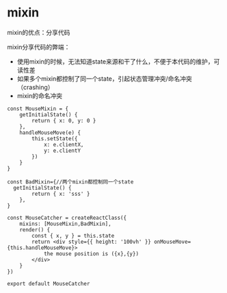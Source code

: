 # mixin

mixin的优点：分享代码

mixin分享代码的弊端：

* 使用mixin的时候，无法知道state来源和干了什么，不便于本代码的维护，可读性差
* 如果多个mixin都控制了同一个state，引起状态管理冲突/命名冲突（crashing）
* mixin的命名冲突

```
const MouseMixin = {
    getInitialState() {
        return { x: 0, y: 0 }
    },
    handleMouseMove(e) {
        this.setState({
            x: e.clientX,
            y: e.clientY
        })
    }
}

const BadMixin={//两个mixin都控制同一个state
  getInitialState() {
        return { x: 'sss' }
    },
}

const MouseCatcher = createReactClass({
    mixins: [MouseMixin,BadMixin],
    render() {
        const { x, y } = this.state
        return <div style={{ height: '100vh' }} onMouseMove={this.handleMouseMove}>
            the mouse position is ({x},{y})
        </div>
    }
})

export default MouseCatcher
```

## &#x20;<a href="#wgxxx" id="wgxxx"></a>
